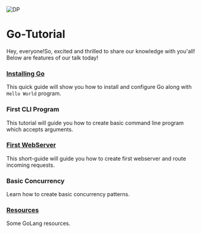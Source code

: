 ![DP](https://github.com/RN0311/Go-Tutorial/blob/master/img/go_lang.png)
# Go-Tutorial <br >
Hey, everyone!So, excited and thrilled to share our knowledge with you'all!<br >
Below are features of our talk today!

### [Installing Go](https://github.com/RN0311/Go-Tutorial/blob/master/Installation.md) <br >
This quick guide will show you how to install and configure Go along with ```Hello World``` program.<br >
### First CLI Program <br >
This tutorial will guide you how to create basic command line program which accepts arguments.<br >
### [First WebServer](https://github.com/RN0311/Go-Tutorial/blob/master/First%20Webserver.md) <br >
This short-guide will guide you how to create first webserver and route incoming requests.<br >
### Basic Concurrency <br >
Learn how to create basic concurrency patterns.<br >
### [Resources](https://github.com/RN0311/WWG-Go-Tutorial-Delhi/blob/master/Resources.md) <br >
Some GoLang resources.





